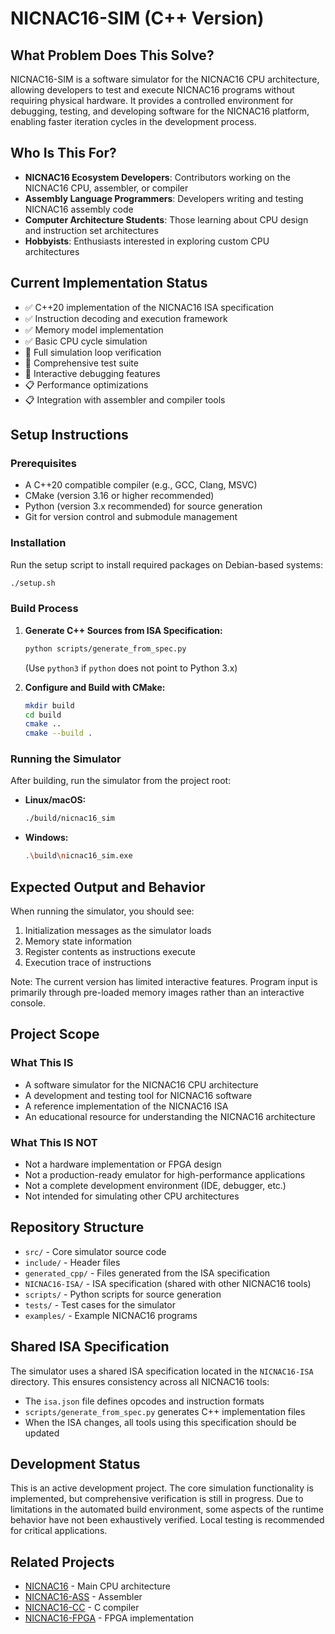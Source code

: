 # NICNAC16-SIM (C++ Version)

## What Problem Does This Solve?
NICNAC16-SIM is a software simulator for the NICNAC16 CPU architecture, allowing developers to test and execute NICNAC16 programs without requiring physical hardware. It provides a controlled environment for debugging, testing, and developing software for the NICNAC16 platform, enabling faster iteration cycles in the development process.

## Who Is This For?
- **NICNAC16 Ecosystem Developers**: Contributors working on the NICNAC16 CPU, assembler, or compiler
- **Assembly Language Programmers**: Developers writing and testing NICNAC16 assembly code
- **Computer Architecture Students**: Those learning about CPU design and instruction set architectures
- **Hobbyists**: Enthusiasts interested in exploring custom CPU architectures

## Current Implementation Status
- ✅ C++20 implementation of the NICNAC16 ISA specification
- ✅ Instruction decoding and execution framework
- ✅ Memory model implementation
- ✅ Basic CPU cycle simulation
- 🚧 Full simulation loop verification
- 🚧 Comprehensive test suite
- 🚧 Interactive debugging features
- 📋 Performance optimizations
- 📋 Integration with assembler and compiler tools

## Setup Instructions

### Prerequisites
- A C++20 compatible compiler (e.g., GCC, Clang, MSVC)
- CMake (version 3.16 or higher recommended)
- Python (version 3.x recommended) for source generation
- Git for version control and submodule management

### Installation
Run the setup script to install required packages on Debian-based systems:

```bash
./setup.sh
```

### Build Process
1. **Generate C++ Sources from ISA Specification:**
   ```bash
   python scripts/generate_from_spec.py
   ```
   (Use `python3` if `python` does not point to Python 3.x)

2. **Configure and Build with CMake:**
   ```bash
   mkdir build
   cd build
   cmake ..
   cmake --build .
   ```

### Running the Simulator
After building, run the simulator from the project root:

- **Linux/macOS:**
  ```bash
  ./build/nicnac16_sim
  ```
- **Windows:**
  ```bash
  .\build\nicnac16_sim.exe
  ```

## Expected Output and Behavior
When running the simulator, you should see:
1. Initialization messages as the simulator loads
2. Memory state information
3. Register contents as instructions execute
4. Execution trace of instructions

Note: The current version has limited interactive features. Program input is primarily through pre-loaded memory images rather than an interactive console.

## Project Scope

### What This IS
- A software simulator for the NICNAC16 CPU architecture
- A development and testing tool for NICNAC16 software
- A reference implementation of the NICNAC16 ISA
- An educational resource for understanding the NICNAC16 architecture

### What This IS NOT
- Not a hardware implementation or FPGA design
- Not a production-ready emulator for high-performance applications
- Not a complete development environment (IDE, debugger, etc.)
- Not intended for simulating other CPU architectures

## Repository Structure
- `src/` - Core simulator source code
- `include/` - Header files
- `generated_cpp/` - Files generated from the ISA specification
- `NICNAC16-ISA/` - ISA specification (shared with other NICNAC16 tools)
- `scripts/` - Python scripts for source generation
- `tests/` - Test cases for the simulator
- `examples/` - Example NICNAC16 programs

## Shared ISA Specification
The simulator uses a shared ISA specification located in the `NICNAC16-ISA` directory. This ensures consistency across all NICNAC16 tools:

- The `isa.json` file defines opcodes and instruction formats
- `scripts/generate_from_spec.py` generates C++ implementation files
- When the ISA changes, all tools using this specification should be updated

## Development Status
This is an active development project. The core simulation functionality is implemented, but comprehensive verification is still in progress. Due to limitations in the automated build environment, some aspects of the runtime behavior have not been exhaustively verified. Local testing is recommended for critical applications.

## Related Projects
- [NICNAC16](https://github.com/nczempin/NICNAC16) - Main CPU architecture
- [NICNAC16-ASS](https://github.com/nczempin/NICNAC16-ASS) - Assembler
- [NICNAC16-CC](https://github.com/nczempin/NICNAC16-CC) - C compiler
- [NICNAC16-FPGA](https://github.com/nczempin/NICNAC16-FPGA) - FPGA implementation
